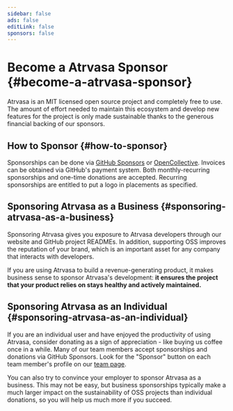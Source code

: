 ```yaml
---
sidebar: false
ads: false
editLink: false
sponsors: false
---
```


# Become a Atrvasa Sponsor {#become-a-atrvasa-sponsor}

Atrvasa is an MIT licensed open source project and completely free to use.
The amount of effort needed to maintain this ecosystem and develop new features for the project is only made sustainable thanks to the generous financial backing of our sponsors.

## How to Sponsor {#how-to-sponsor}

Sponsorships can be done via [GitHub Sponsors](https://github.com/sponsors/keykhosrow) or [OpenCollective](https://opencollective.com/atrvasa). Invoices can be obtained via GitHub's payment system. Both monthly-recurring sponsorships and one-time donations are accepted. Recurring sponsorships are entitled to put a logo in placements as specified.

## Sponsoring Atrvasa as a Business {#sponsoring-atrvasa-as-a-business}

Sponsoring Atrvasa gives you exposure to Atrvasa developers through our website and GitHub project READMEs. In addition, supporting OSS improves the reputation of your brand, which is an important asset for any company that interacts with developers.

If you are using Atrvasa to build a revenue-generating product, it makes business sense to sponsor Atrvasa's development: **it ensures the project that your product relies on stays healthy and actively maintained.**

## Sponsoring Atrvasa as an Individual {#sponsoring-atrvasa-as-an-individual}

If you are an individual user and have enjoyed the productivity of using Atrvasa, consider donating as a sign of appreciation - like buying us coffee once in a while. Many of our team members accept sponsorships and donations via GitHub Sponsors. Look for the "Sponsor" button on each team member's profile on our [team page](/about/team).

You can also try to convince your employer to sponsor Atrvasa as a business. This may not be easy, but business sponsorships typically make a much larger impact on the sustainability of OSS projects than individual donations, so you will help us much more if you succeed.

